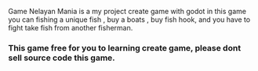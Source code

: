 Game Nelayan Mania is a my project create game with godot in this game you can fishing a unique fish , buy a boats , buy fish hook, and you have to fight take fish from another fisherman.

<h3>
  This game free for you to learning create game, please dont sell source code this game.
</h3>
